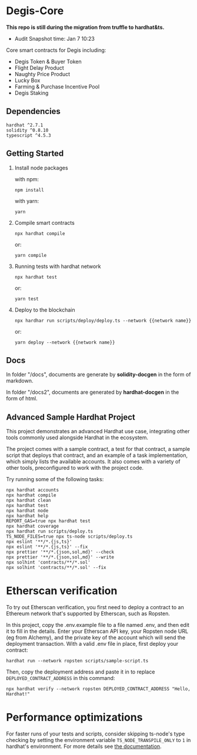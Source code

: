 # Degis-Core

**This repo is still during the migration from truffle to hardhat&ts.**

- Audit Snapshot time: Jan 7 10:23

Core smart contracts for Degis including:

- Degis Token & Buyer Token
- Flight Delay Product
- Naughty Price Product
- Lucky Box
- Farming & Purchase Incentive Pool
- Degis Staking

## Dependencies

```
hardhat ^2.7.1
solidity ^0.8.10
typescript ^4.5.3
```

## Getting Started

1. Install node packages

   with npm:

   ```
   npm install
   ```

   with yarn:

   ```
   yarn
   ```

2. Compile smart contracts

   ```
   npx hardhat compile
   ```

   or:

   ```
   yarn compile
   ```

3. Running tests with hardhat network

   ```
   npx hardhat test
   ```

   or:

   ```
   yarn test
   ```

4. Deploy to the blockchain

   ```
   npx hardhar run scripts/deploy/deploy.ts --network {{network name}}
   ```

   or:

   ```
   yarn deploy --network {{network name}}
   ```

## Docs

In folder "/docs", documents are generate by **solidity-docgen** in the form of markdown.

In folder "/docs2", documents are generated by **hardhat-docgen** in the form of html.

## Advanced Sample Hardhat Project

This project demonstrates an advanced Hardhat use case, integrating other tools commonly used alongside Hardhat in the ecosystem.

The project comes with a sample contract, a test for that contract, a sample script that deploys that contract, and an example of a task implementation, which simply lists the available accounts. It also comes with a variety of other tools, preconfigured to work with the project code.

Try running some of the following tasks:

```shell
npx hardhat accounts
npx hardhat compile
npx hardhat clean
npx hardhat test
npx hardhat node
npx hardhat help
REPORT_GAS=true npx hardhat test
npx hardhat coverage
npx hardhat run scripts/deploy.ts
TS_NODE_FILES=true npx ts-node scripts/deploy.ts
npx eslint '**/*.{js,ts}'
npx eslint '**/*.{js,ts}' --fix
npx prettier '**/*.{json,sol,md}' --check
npx prettier '**/*.{json,sol,md}' --write
npx solhint 'contracts/**/*.sol'
npx solhint 'contracts/**/*.sol' --fix
```

# Etherscan verification

To try out Etherscan verification, you first need to deploy a contract to an Ethereum network that's supported by Etherscan, such as Ropsten.

In this project, copy the .env.example file to a file named .env, and then edit it to fill in the details. Enter your Etherscan API key, your Ropsten node URL (eg from Alchemy), and the private key of the account which will send the deployment transaction. With a valid .env file in place, first deploy your contract:

```shell
hardhat run --network ropsten scripts/sample-script.ts
```

Then, copy the deployment address and paste it in to replace `DEPLOYED_CONTRACT_ADDRESS` in this command:

```shell
npx hardhat verify --network ropsten DEPLOYED_CONTRACT_ADDRESS "Hello, Hardhat!"
```

# Performance optimizations

For faster runs of your tests and scripts, consider skipping ts-node's type checking by setting the environment variable `TS_NODE_TRANSPILE_ONLY` to `1` in hardhat's environment. For more details see [the documentation](https://hardhat.org/guides/typescript.html#performance-optimizations).

